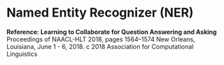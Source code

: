 # Named Entity Recognizer (NER)
**Reference: Learning to Collaborate for Question Answering and Asking**  
Proceedings of NAACL-HLT 2018, pages 1564–1574
New Orleans, Louisiana, June 1 - 6, 2018. c 2018 Association for Computational Linguistics
